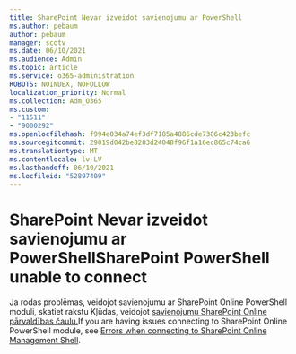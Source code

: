 ```yaml
---
title: SharePoint Nevar izveidot savienojumu ar PowerShell
ms.author: pebaum
author: pebaum
manager: scotv
ms.date: 06/10/2021
ms.audience: Admin
ms.topic: article
ms.service: o365-administration
ROBOTS: NOINDEX, NOFOLLOW
localization_priority: Normal
ms.collection: Adm_O365
ms.custom:
- "11511"
- "9000292"
ms.openlocfilehash: f994e034a74ef3df7185a4886cde7386c423befc
ms.sourcegitcommit: 29019d042be8283d24048f96f1a16ec865c74ca6
ms.translationtype: MT
ms.contentlocale: lv-LV
ms.lasthandoff: 06/10/2021
ms.locfileid: "52897409"
---
```

# <a name="sharepoint-powershell-unable-to-connect"></a><span data-ttu-id="d290b-102">SharePoint Nevar izveidot savienojumu ar PowerShell</span><span class="sxs-lookup"><span data-stu-id="d290b-102">SharePoint PowerShell unable to connect</span></span>

<span data-ttu-id="d290b-103">Ja rodas problēmas, veidojot savienojumu ar SharePoint Online PowerShell moduli, skatiet rakstu Kļūdas, veidojot [savienojumu SharePoint Online pārvaldības čaulu.](/sharepoint/troubleshoot/administration/errors-connecting-to-management-shell)</span><span class="sxs-lookup"><span data-stu-id="d290b-103">If you are having issues connecting to SharePoint Online PowerShell module, see [Errors when connecting to SharePoint Online Management Shell](/sharepoint/troubleshoot/administration/errors-connecting-to-management-shell).</span></span>